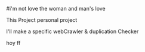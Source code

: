 #i'm not love the woman and man's love

This Project personal project

I'll make a specific webCrawler & duplication Checker

hoy
ff
